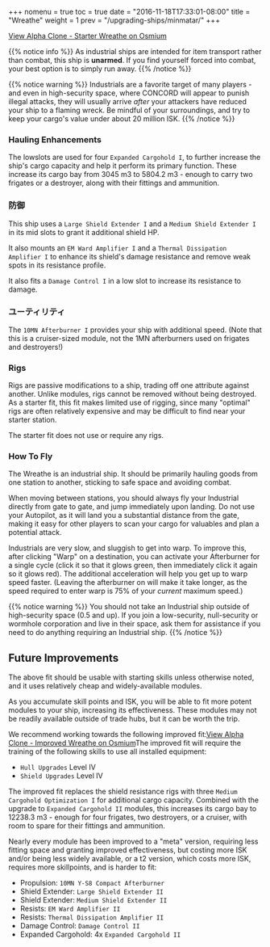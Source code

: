 +++
nomenu = true
toc = true
date = "2016-11-18T17:33:01-08:00"
title = "Wreathe"
weight = 1
prev = "/upgrading-ships/minmatar/"
+++

<object type="image/svg+xml" data="https://o.smium.org/api/convert/118540/svg/118540-alpha-clone---starter-wreathe.svg?privatetoken=8297636787329695744"><a href="https://o.smium.org/loadout/private/118540/8297636787329695744">View Alpha Clone - Starter Wreathe on Osmium</a></object>

{{% notice info %}}
As industrial ships are intended for item transport rather than combat, this ship is **unarmed**. If you find yourself forced into combat, your best option is to simply run away.
{{% /notice %}}

{{% notice warning %}}
Industrials are a favorite target of many players - and even in high-security space, where CONCORD will appear to punish illegal attacks, they will usually arrive *after* your attackers have reduced your ship to a flaming wreck. Be mindful of your surroundings, and try to keep your cargo's value under about 20 million ISK.
{{% /notice %}}

### Hauling Enhancements

The lowslots are used for four `Expanded Cargohold I`, to further increase
the ship's cargo capacity and help it perform its primary function. These increase its cargo bay from 3045 m3 to 5804.2 m3 - enough to carry
two frigates or a destroyer, along with their fittings and ammunition.

### 防御

This ship uses a `Large Shield Extender I` and a `Medium Shield Extender I`
in its mid slots to grant it additional shield HP.

It also mounts an `EM Ward Amplifier I` and a `Thermal Dissipation Amplifier I`
to enhance its shield's damage resistance and remove weak spots in its resistance profile.

It also fits a `Damage Control I` in a low slot to increase its resistance to damage.

### ユーティリティ

The `10MN Afterburner I` provides your ship with additional speed. (Note
that this is a cruiser-sized module, not the 1MN afterburners used on frigates and destroyers!)

### Rigs

Rigs are passive modifications to a ship, trading off one attribute against another. Unlike modules, rigs cannot be removed without being destroyed. As a starter fit, this fit makes limited use of rigging, since many "optimal" rigs
are often relatively expensive and may be difficult to find near your starter station.

The starter fit does not use or require any rigs.

### How To Fly

The Wreathe is an industrial ship. It should be primarily hauling goods from one
station to another, sticking to safe space and avoiding combat.

When moving between stations, you should always fly your Industrial directly from
gate to gate, and jump immediately upon landing. Do not use your Autopilot,
as it will land you a substantial distance from the gate, making it easy for other players
to scan your cargo for valuables and plan a potential attack.

Industrials are very slow, and sluggish to get into warp. To improve this,
after clicking "Warp" on a destination, you can activate your Afterburner for a single cycle
(click it so that it glows green, then immediately click it again so it glows red). The additional acceleration will help you get up to warp speed faster. (Leaving the afterburner on will make it take longer, as the speed required
to enter warp is 75% of your *current* maximum speed.)

{{% notice warning %}}
You should not take an Industrial ship outside of high-security space (0.5 and up). If you join a low-security, null-security or wormhole corporation and live in their space,
ask them for assistance if you need to do anything requiring an Industrial ship.
{{% /notice %}}

## Future Improvements

The above fit should be usable with starting skills unless otherwise noted,
and it uses relatively cheap and widely-available modules.

As you accumulate skill points and ISK, you will be able to fit more potent
modules to your ship, increasing its effectiveness. These modules may not be
readily available outside of trade hubs, but it can be worth the trip.

We recommend working towards the following improved fit:<object type="image/svg+xml" data="https://o.smium.org/api/convert/118541/svg/118541-alpha-clone---improved-wreathe.svg?privatetoken=7264777537249607680"><a href="https://o.smium.org/loadout/private/118541/7264777537249607680">View Alpha Clone - Improved Wreathe on Osmium</a></object>The improved fit will require the training of the following skills to use all installed equipment:

* `Hull Upgrades` Level IV
* `Shield Upgrades` Level IV

The improved fit replaces the shield resistance rigs with three `Medium Cargohold Optimization I`
for additional cargo capacity. Combined with the upgrade to `Expanded Cargohold II` modules,
this increases its cargo bay to 12238.3 m3 - enough for four frigates, two destroyers, or a cruiser,
with room to spare for their fittings and ammunition.

Nearly every module has been improved to a "meta" version, requiring less fitting space
and granting improved effectiveness, but costing more ISK and/or being less widely available,
or a t2 version, which costs more ISK, requires more skillpoints, and is harder to fit:

* Propulsion: `10MN Y-S8 Compact Afterburner`
* Shield Extender: `Large Shield Extender II`
* Shield Extender: `Medium Shield Extender II`
* Resists: `EM Ward Amplifier II`
* Resists: `Thermal Dissipation Amplifier II`
* Damage Control: `Damage Control II`
* Expanded Cargohold: 4x `Expanded Cargohold II`
